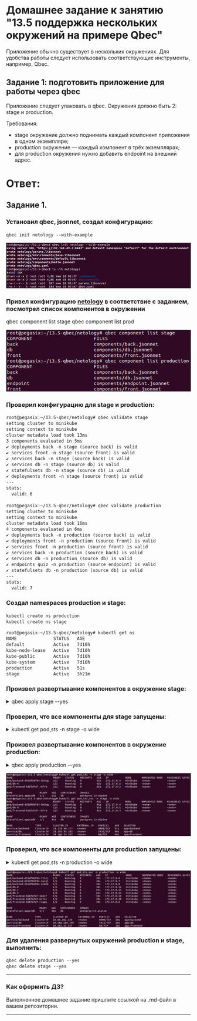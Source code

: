 # Домашнее задание к занятию "13.5 поддержка нескольких окружений на примере Qbec"
Приложение обычно существует в нескольких окружениях. Для удобства работы следует использовать соответствующие инструменты, например, Qbec.

## Задание 1: подготовить приложение для работы через qbec
Приложение следует упаковать в qbec. Окружения должно быть 2: stage и production. 

Требования:
* stage окружение должно поднимать каждый компонент приложения в одном экземпляре;
* production окружение — каждый компонент в трёх экземплярах;
* для production окружения нужно добавить endpoint на внешний адрес.

# Ответ:

## Задание 1.

### Установил qbec, jsonnet, создал конфигурацию:

```shell
qbec init netology --with-example
```

![img_77.png](img_77.png)


### Привел конфигурацию [netology](13.5-qbec/netology) в соответствие с заданием, посмотрел список компонентов в окружении

qbec component list stage
qbec component list prod

![img_78.png](img_78.png)

### Проверил конфигурацию для stage и production:

```shell
root@pegasix:~/13.5-qbec/netology# qbec validate stage 
setting cluster to minikube
setting context to minikube
cluster metadata load took 13ms
3 components evaluated in 5ms
✔ deployments back -n stage (source back) is valid
✔ services front -n stage (source front) is valid
✔ services back -n stage (source back) is valid
✔ services db -n stage (source db) is valid
✔ statefulsets db -n stage (source db) is valid
✔ deployments front -n stage (source front) is valid
---
stats:
  valid: 6

root@pegasix:~/13.5-qbec/netology# qbec validate production 
setting cluster to minikube
setting context to minikube
cluster metadata load took 16ms
4 components evaluated in 6ms
✔ deployments back -n production (source back) is valid
✔ deployments front -n production (source front) is valid
✔ services front -n production (source front) is valid
✔ services back -n production (source back) is valid
✔ services db -n production (source db) is valid
✔ endpoints quiz -n production (source endpoint) is valid
✔ statefulsets db -n production (source db) is valid
---
stats:
  valid: 7
```

### Создал namespaces production и stage:

```shell
kubectl create ns production
kubectl create ns stage
```


```shell
root@pegasix:~/13.5-qbec/netology# kubectl get ns
NAME              STATUS   AGE
default           Active   7d10h
kube-node-lease   Active   7d10h
kube-public       Active   7d10h
kube-system       Active   7d10h
production        Active   51s
stage             Active   3h21m
```

### Произвел развертывание компонентов в окружение stage:

<details>
<summary>qbec apply stage --yes</summary>

```shell
root@pegasix:~/13.5-qbec/netology# qbec apply stage --yes
setting cluster to minikube
setting context to minikube
cluster metadata load took 17ms
3 components evaluated in 4ms

will synchronize 6 object(s)

3 components evaluated in 3ms
create deployments backend -n stage (source back)
create deployments frontend -n stage (source front)
create statefulsets db -n stage (source db)
create services backend -n stage (source back)
create services db -n stage (source db)
create services frontend -n stage (source front)
server objects load took 204ms
---
stats:
  created:
  - deployments backend -n stage (source back)
  - deployments frontend -n stage (source front)
  - statefulsets db -n stage (source db)
  - services backend -n stage (source back)
  - services db -n stage (source db)
  - services frontend -n stage (source front)

waiting for readiness of 3 objects
  - deployments backend -n stage   
  - deployments frontend -n stage  
  - statefulsets db -n stage

  0s    : deployments backend -n stage :: 0 of 1 updated replicas are available
✓ 0s    : statefulsets db -n stage :: 1 new pods updated (2 remaining)
  0s    : deployments frontend -n stage :: 0 of 1 updated replicas are available
✓ 1s    : deployments backend -n stage :: successfully rolled out (1 remaining)
✓ 1s    : deployments frontend -n stage :: successfully rolled out (0 remaining)

✓ 1s: rollout complete
command took 2.85s
```
</details>

### Проверил, что все компоненты для stage запущены:

<details>
<summary>kubectl get pod,sts -n stage -o wide</summary>

```shell
root@pegasix:~/13.5-qbec/netology# kubectl get pod,sts -n stage -o wide
NAME                           READY   STATUS    RESTARTS   AGE   IP           NODE       NOMINATED NODE   READINESS GATES
pod/backend-655df96f84-bh5wg   1/1     Running   0          62s   172.17.0.4   minikube   <none>           <none>
pod/db-0                       1/1     Running   0          62s   172.17.0.5   minikube   <none>           <none>
pod/frontend-b587d7d7-r87rb    1/1     Running   0          62s   172.17.0.3   minikube   <none>           <none>

NAME                  READY   AGE   CONTAINERS   IMAGES
statefulset.apps/db   1/1     62s   db           postgres:13-alpine
root@pegasix:~/13.5-qbec/netology# kubectl get pod,sts,svc -n stage -o wide
NAME                           READY   STATUS    RESTARTS   AGE   IP           NODE       NOMINATED NODE   READINESS GATES
pod/backend-655df96f84-bh5wg   1/1     Running   0          91s   172.17.0.4   minikube   <none>           <none>
pod/db-0                       1/1     Running   0          91s   172.17.0.5   minikube   <none>           <none>
pod/frontend-b587d7d7-r87rb    1/1     Running   0          91s   172.17.0.3   minikube   <none>           <none>

NAME                  READY   AGE   CONTAINERS   IMAGES
statefulset.apps/db   1/1     91s   db           postgres:13-alpine

NAME               TYPE        CLUSTER-IP      EXTERNAL-IP   PORT(S)    AGE   SELECTOR
service/backend    ClusterIP   10.110.98.177   <none>        9000/TCP   91s   app=backend
service/db         ClusterIP   10.103.95.182   <none>        5432/TCP   90s   app=db
service/frontend   ClusterIP   10.109.54.107   <none>        80/TCP     90s   app=frontend
```
</details>

### Произвел развертывание компонентов в окружение production:

<details>
<summary>qbec apply production --yes</summary>

```shell
root@pegasix:~/13.5-qbec/netology# qbec apply production --yes
setting cluster to minikube
setting context to minikube
cluster metadata load took 14ms
4 components evaluated in 8ms

will synchronize 7 object(s)

4 components evaluated in 5ms
create endpoints prodenp -n production (source endpoint)
create deployments backend -n production (source back)
create deployments frontend -n production (source front)
create statefulsets db -n production (source db)
create services backend -n production (source back)
create services db -n production (source db)
create services frontend -n production (source front)
server objects load took 603ms
---
stats:
  created:
  - endpoints prodenp -n production (source endpoint)
  - deployments backend -n production (source back)
  - deployments frontend -n production (source front)
  - statefulsets db -n production (source db)
  - services backend -n production (source back)
  - services db -n production (source db)
  - services frontend -n production (source front)

waiting for readiness of 3 objects
  - deployments backend -n production
  - deployments frontend -n production
  - statefulsets db -n production

  0s    : statefulsets db -n production :: 1 of 3 updated
  0s    : deployments frontend -n production :: 0 of 3 updated replicas are available
  0s    : deployments backend -n production :: 0 of 3 updated replicas are available
  1s    : deployments backend -n production :: 1 of 3 updated replicas are available
  2s    : deployments frontend -n production :: 1 of 3 updated replicas are available
  2s    : deployments backend -n production :: 2 of 3 updated replicas are available
✓ 2s    : deployments backend -n production :: successfully rolled out (2 remaining)
  3s    : deployments frontend -n production :: 2 of 3 updated replicas are available
✓ 3s    : deployments frontend -n production :: successfully rolled out (1 remaining)
  3s    : statefulsets db -n production :: 2 of 3 updated
✓ 5s    : statefulsets db -n production :: 3 new pods updated (0 remaining)

✓ 5s: rollout complete
command took 6.43s
```
</details>

![img_79.png](img_79.png)

### Проверил, что все компоненты для production запущены:

<details>
<summary>kubectl get pod,sts -n production -o wide</summary>

```shell
root@pegasix:~/13.5-qbec/netology# kubectl get pod,sts,svc -n production -o wide
NAME                           READY   STATUS    RESTARTS   AGE   IP            NODE       NOMINATED NODE   READINESS GATES
pod/backend-655df96f84-7t5zc   1/1     Running   0          30s   172.17.0.9    minikube   <none>           <none>
pod/backend-655df96f84-xqrql   1/1     Running   0          30s   172.17.0.7    minikube   <none>           <none>
pod/backend-655df96f84-zn696   1/1     Running   0          30s   172.17.0.8    minikube   <none>           <none>
pod/db-0                       1/1     Running   0          30s   172.17.0.12   minikube   <none>           <none>
pod/db-1                       1/1     Running   0          25s   172.17.0.13   minikube   <none>           <none>
pod/db-2                       1/1     Running   0          24s   172.17.0.14   minikube   <none>           <none>
pod/frontend-b587d7d7-5km27    1/1     Running   0          30s   172.17.0.11   minikube   <none>           <none>
pod/frontend-b587d7d7-bc7cc    1/1     Running   0          30s   172.17.0.10   minikube   <none>           <none>
pod/frontend-b587d7d7-rxqpq    1/1     Running   0          30s   172.17.0.6    minikube   <none>           <none>

NAME                  READY   AGE   CONTAINERS   IMAGES
statefulset.apps/db   3/3     30s   db           postgres:13-alpine

NAME               TYPE        CLUSTER-IP       EXTERNAL-IP   PORT(S)    AGE   SELECTOR
service/backend    ClusterIP   10.99.202.239    <none>        9000/TCP   29s   app=backend
service/db         ClusterIP   10.108.189.199   <none>        5432/TCP   29s   app=db
service/frontend   ClusterIP   10.102.32.137    <none>        80/TCP     28s   app=frontend
```
</details>

![img_80.png](img_80.png)

### Для удаления развернутых окружений production и stage, выполнить:

```shell
qbec delete production --yes
qbec delete stage --yes
```

---

### Как оформить ДЗ?

Выполненное домашнее задание пришлите ссылкой на .md-файл в вашем репозитории.

---
